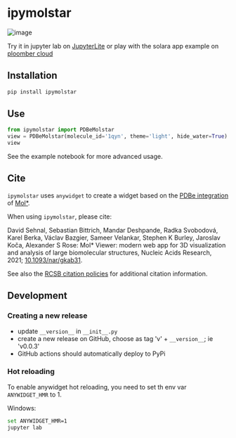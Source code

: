 # ipymolstar

![image](https://github.com/Jhsmit/ipymolstar/assets/7881506/589a94d5-2647-4977-90aa-c886c10cacb9)

Try it in jupyter lab on [JupyterLite](https://github.com/Jhsmit/ipymolstar-demo) or play with the solara app example on [ploomber cloud](https://damp-hat-3240.ploomberapp.io/)


## Installation


```sh
pip install ipymolstar
```


## Use

```python
from ipymolstar import PDBeMolstar
view = PDBeMolstar(molecule_id='1qyn', theme='light', hide_water=True)
view
```

See the example notebook for more advanced usage. 

## Cite

`ipymolstar` uses `anywidget` to create a widget based on the [PDBe integration](https://github.com/molstar/pdbe-molstar) of [Mol*](https://molstar.org/).

When using `ipymolstar`, please cite:

David Sehnal, Sebastian Bittrich, Mandar Deshpande, Radka Svobodová, Karel Berka, Václav Bazgier, Sameer Velankar, Stephen K Burley, Jaroslav Koča, Alexander S Rose: Mol* Viewer: modern web app for 3D visualization and analysis of large biomolecular structures, Nucleic Acids Research, 2021; [10.1093/nar/gkab31](https://doi.org/10.1093/nar/gkab314).

See also the [RCSB citation policies](https://www.rcsb.org/pages/policies) for additional citation information.

## Development

### Creating a new release

- update `__version__` in `__init__.py`
- create a new release on GitHub, choose as tag 'v' + `__version__`; ie 'v0.0.3'
- GitHub actions should automatically deploy to PyPi

### Hot reloading

To enable anywidget hot reloading, you need to set th env var `ANYWIDGET_HMR` to 1. 

Windows:
```bash
set ANYWIDGET_HMR=1
jupyter lab
```
